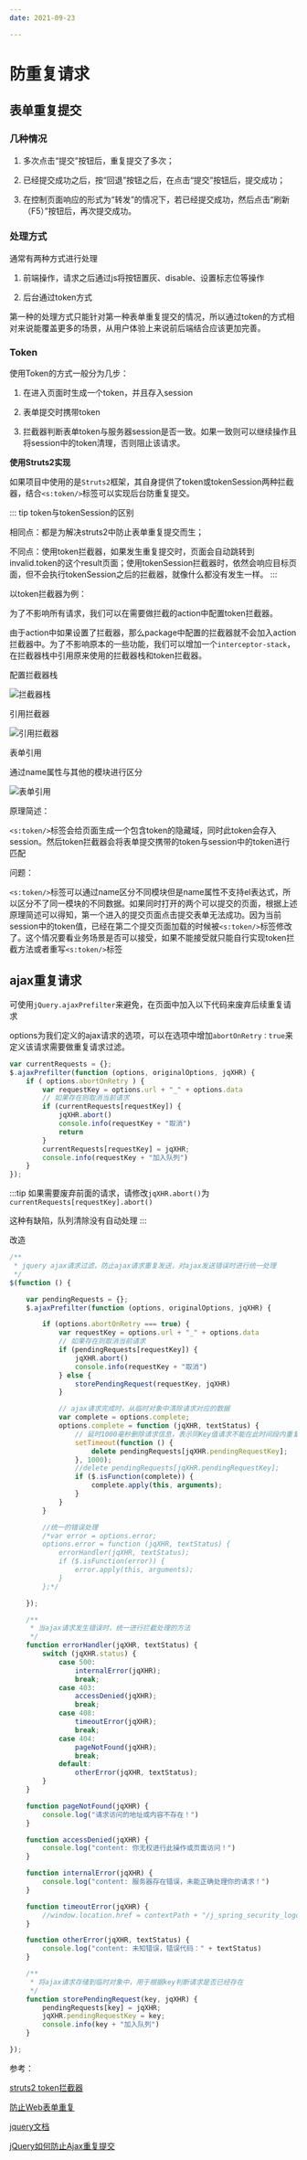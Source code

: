 ```yaml
---
date: 2021-09-23

---
```


# 防重复请求

## 表单重复提交

### 几种情况

1. 多次点击“提交”按钮后，重复提交了多次；

2. 已经提交成功之后，按“回退”按钮之后，在点击“提交”按钮后，提交成功；

3. 在控制页面响应的形式为“转发”的情况下，若已经提交成功，然后点击“刷新（F5）”按钮后，再次提交成功。

### 处理方式

通常有两种方式进行处理

1. 前端操作，请求之后通过js将按钮置灰、disable、设置标志位等操作

2. 后台通过token方式

第一种的处理方式只能针对第一种表单重复提交的情况，所以通过token的方式相对来说能覆盖更多的场景，从用户体验上来说前后端结合应该更加完善。

### Token

使用Token的方式一般分为几步：

1. 在进入页面时生成一个token，并且存入session

2. 表单提交时携带token

3. 拦截器判断表单token与服务器session是否一致。如果一致则可以继续操作且将session中的token清理，否则阻止该请求。

**使用Struts2实现**

如果项目中使用的是`Struts2`框架，其自身提供了token或tokenSession两种拦截器，结合`<s:token/>`标签可以实现后台防重复提交。

::: tip
token与tokenSession的区别

相同点：都是为解决struts2中防止表单重复提交而生；

不同点：使用token拦截器，如果发生重复提交时，页面会自动跳转到invalid.token的这个result页面；使用tokenSession拦截器时，依然会响应目标页面，但不会执行tokenSession之后的拦截器，就像什么都没有发生一样。
:::

以token拦截器为例：

为了不影响所有请求，我们可以在需要做拦截的action中配置token拦截器。

由于action中如果设置了拦截器，那么package中配置的拦截器就不会加入action拦截器中。为了不影响原本的一些功能，我们可以增加一个`interceptor-stack`，在拦截器栈中引用原来使用的拦截器栈和token拦截器。

配置拦截器栈

![拦截器栈](images/img.png)

引用拦截器

![引用拦截器](images/img_1.png)

表单引用

通过name属性与其他的模块进行区分

![表单引用](images/img_2.png)

原理简述：

`<s:token/>`标签会给页面生成一个包含token的隐藏域，同时此token会存入session。然后token拦截器会将表单提交携带的token与session中的token进行匹配

问题：

`<s:token/>`标签可以通过name区分不同模块但是name属性不支持el表达式，所以区分不了同一模块的不同数据。如果同时打开的两个可以提交的页面，根据上述原理简述可以得知，第一个进入的提交页面点击提交表单无法成功。因为当前session中的token值，已经在第二个提交页面加载的时候被`<s:token/>`标签修改了。这个情况要看业务场景是否可以接受，如果不能接受就只能自行实现token拦截方法或者重写`<s:token/>`标签

## ajax重复请求

可使用`jQuery.ajaxPrefilter`来避免，在页面中加入以下代码来废弃后续重复请求

options为我们定义的ajax请求的选项，可以在选项中增加`abortOnRetry：true`来定义该请求需要做重复请求过滤。

~~~ javascript
var currentRequests = {};
$.ajaxPrefilter(function (options, originalOptions, jqXHR) {
	if ( options.abortOnRetry ) {
		var requestKey = options.url + "_" + options.data
		// 如果存在则取消当前请求
		if (currentRequests[requestKey]) {
			jqXHR.abort()
			console.info(requestKey + "取消")
			return
		}
		currentRequests[requestKey] = jqXHR;
		console.info(requestKey + "加入队列")
	}
});
~~~

:::tip
如果需要废弃前面的请求，请修改`jqXHR.abort()`为`currentRequests[requestKey].abort()`

这种有缺陷，队列清除没有自动处理
:::

改造

~~~ javascript
/**
 * jquery ajax请求过滤，防止ajax请求重复发送，对ajax发送错误时进行统一处理
 */
$(function () {

	var pendingRequests = {};
	$.ajaxPrefilter(function (options, originalOptions, jqXHR) {

		if (options.abortOnRetry === true) {
			var requestKey = options.url + "_" + options.data
			// 如果存在则取消当前请求
			if (pendingRequests[requestKey]) {
				jqXHR.abort()
				console.info(requestKey + "取消")
			} else {
				storePendingRequest(requestKey, jqXHR)
			}

			// ajax请求完成时，从临时对象中清除请求对应的数据
			var complete = options.complete;
			options.complete = function (jqXHR, textStatus) {
				// 延时1000毫秒删除请求信息，表示同Key值请求不能在此时间段内重复提交
				setTimeout(function () {
					delete pendingRequests[jqXHR.pendingRequestKey];
				}, 1000);
				//delete pendingRequests[jqXHR.pendingRequestKey];
				if ($.isFunction(complete)) {
					complete.apply(this, arguments);
				}
			}
		}

		//统一的错误处理
		/*var error = options.error;
		options.error = function (jqXHR, textStatus) {
			errorHandler(jqXHR, textStatus);
			if ($.isFunction(error)) {
				error.apply(this, arguments);
			}
		};*/

	});

	/**
	 * 当ajax请求发生错误时，统一进行拦截处理的方法
	 */
	function errorHandler(jqXHR, textStatus) {
		switch (jqXHR.status) {
			case 500:
				internalError(jqXHR);
				break;
			case 403:
				accessDenied(jqXHR);
				break;
			case 408:
				timeoutError(jqXHR);
				break;
			case 404:
				pageNotFound(jqXHR);
				break;
			default:
				otherError(jqXHR, textStatus);
		}
	}

	function pageNotFound(jqXHR) {
		console.log("请求访问的地址或内容不存在！")
	}

	function accessDenied(jqXHR) {
		console.log("content: 你无权进行此操作或页面访问！")
	}

	function internalError(jqXHR) {
		console.log("content: 服务器存在错误，未能正确处理你的请求！")
	}

	function timeoutError(jqXHR) {
		//window.location.href = contextPath + "/j_spring_security_logout";
	}

	function otherError(jqXHR, textStatus) {
		console.log("content: 未知错误，错误代码：" + textStatus)
	}

	/**
	 * 将ajax请求存储到临时对象中，用于根据key判断请求是否已经存在
	 */
	function storePendingRequest(key, jqXHR) {
		pendingRequests[key] = jqXHR;
		jqXHR.pendingRequestKey = key;
		console.info(key + "加入队列")
	}

});


~~~







参考：

[struts2 token拦截器](https://www.cnblogs.com/yy3b2007com/p/6699185.html)

[防止Web表单重复](https://cloud.tencent.com/developer/article/1504267)

[jquery文档](https://jquery.cuishifeng.cn/jQuery.ajaxPrefilter.html)

[jQuery如何防止Ajax重复提交](https://www.jb51.net/article/94784.htm)